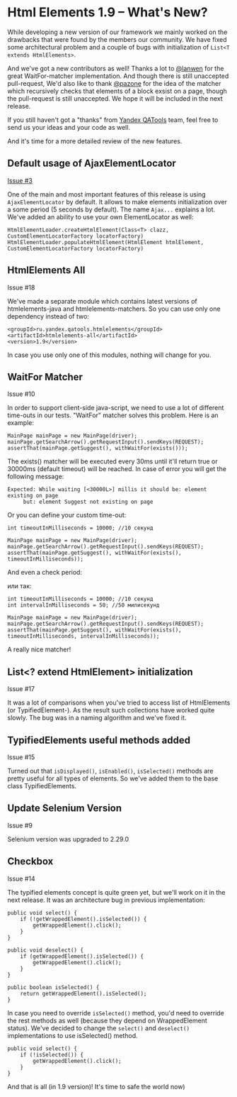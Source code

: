 Html Elements 1.9 – What's New?
===============================

While developing a new version of our framework we mainly worked on the drawbacks that were found by the members our 
community. We have fixed some architectural problem and a couple of bugs with initialization of 
`List<Т extends HtmlElements>`.

And we've got a new contributors as well! Thanks a lot to [@lanwen](http://github.com/lanwen) for the great 
WaitFor-matcher implementation. And though there is still unaccepted pull-request, 
We'd also like to thank [@pazone](http://github.com/pazone) for the idea of the matcher which recursively checks 
that elements of a block exsist on a page, though the pull-request is still unaccepted. We hope it will be included 
in the next release.

If you still haven't got a "thanks" from [Yandex QATools](https://github.com/yandex-qatools) team, feel free to send 
us your ideas and your code as well.

And it's time for a more detailed review of the new features.

Default usage of AjaxElementLocator
-----------------------------------

[Issue #3](https://github.com/yandex-qatools/htmlelements/issues/3)

One of the main and most important features of this release is using `AjaxElementLocator` by default.
It allows to make elements initialization over a some period (5 seconds by default). The name `Ajax...` explains a lot.
We've added an ability to use your own ElementLocator as well:

    HtmlElementLoader.createHtmlElement(Class<T> clazz, CustomElementLocatorFactory locatorFactory)
    HtmlElementLoader.populateHtmlElement(HtmlElement htmlElement, CustomElementLocatorFactory locatorFactory)


HtmlElements All
----------------

Issue #18

We've made a separate module which contains latest versions of htmlelements-java and htmlelements-matchers.
So you can use only one dependency instead of two:

    <groupId>ru.yandex.qatools.htmlelements</groupId>
    <artifactId>htmlelements-all</artifactId>
    <version>1.9</version>

In case you use only one of this modules, nothing will change for you.

WaitFor Matcher
---------------

Issue #10

In order to support client-side java-script, we need to use a lot of different time-outs in our tests. "WaitFor" matcher solves this problem.
Here is an example:

    MainPage mainPage = new MainPage(driver);
    mainPage.getSearchArrow().getRequestInput().sendKeys(REQUEST);
    assertThat(mainPage.getSuggest(), withWaitFor(exists()));

The exists() matcher will be executed every 30ms until it'll return true or 30000ms (default timeout) will be reached.
In case of error you will get the following message:

    Expected: While waiting [<30000L>] millis it should be: element existing on page
         but: element Suggest not existing on page
         
Or you can define your custom time-out:

    int timeoutInMilliseconds = 10000; //10 секунд

    MainPage mainPage = new MainPage(driver);
    mainPage.getSearchArrow().getRequestInput().sendKeys(REQUEST);
    assertThat(mainPage.getSuggest(), withWaitFor(exists(), timeoutInMilliseconds));

And even a check period:

или так:

    int timeoutInMilliseconds = 10000; //10 секунд
    int intervalInMilliseconds = 50; //50 милисекунд

    MainPage mainPage = new MainPage(driver);
    mainPage.getSearchArrow().getRequestInput().sendKeys(REQUEST);
    assertThat(mainPage.getSuggest(), withWaitFor(exists(), timeoutInMilliseconds, intervalInMilliseconds));

A really nice matcher!

List<? extend HtmlElement> initialization
-----------------------------------------

Issue #17

It was a lot of comparisons when you've tried to access list of HtmlElements (or TypifiedElement-). As the result such collections have worked quite slowly.
The bug was in a naming algorithm and we've fixed it.

TypifiedElements useful methods added
-------------------------------------

Issue #15

Turned out that `isDisplayed()`, `isEnabled()`, `isSelected()` methods are pretty useful for all types of elements.
So we've added them to the base class TypifiedElements.

Update Selenium Version
-----------------------

Issue #9

Selenium version was upgraded to 2.29.0

Checkbox
--------

Issue #14

The typified elements concept is quite green yet, but we'll work on it in the next release.
It was an architecture bug in previous implementation:

    public void select() {
        if (!getWrappedElement().isSelected()) {
            getWrappedElement().click();
        }
    }

    public void deselect() {
        if (getWrappedElement().isSelected()) {
            getWrappedElement().click();
        }
    }

    public boolean isSelected() {
        return getWrappedElement().isSelected();
    }

In case you need to override `isSelected()` method, you'd need to override the rest methods as well (because they depend on WrappedElement status).
We've decided to change the `select()` and  `deselect()` implementations to use isSelected() method.

    public void select() {
        if (!isSelected()) {
            getWrappedElement().click();
        }
    }

And that is all (in 1.9 version)!
It's time to safe the world now)
